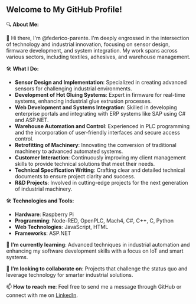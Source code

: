 ## Welcome to My GitHub Profile!

🔍 **About Me:**

👋 Hi there, I'm @federico-parente. I'm deeply engrossed in the intersection of technology and industrial innovation, focusing on sensor design, firmware development, and system integration. My work spans across various sectors, including textiles, adhesives, and warehouse management.

🛠️ **What I Do:**

- **Sensor Design and Implementation**: Specialized in creating advanced sensors for challenging industrial environments.
- **Development of Hot Gluing Systems**: Expert in firmware for real-time systems, enhancing industrial glue extrusion processes.
- **Web Development and Systems Integration**: Skilled in developing enterprise portals and integrating with ERP systems like SAP using C# and ASP.NET.
- **Warehouse Automation and Control**: Experienced in PLC programming and the incorporation of user-friendly interfaces and secure access control.
- **Retrofitting of Machinery**: Innovating the conversion of traditional machinery to advanced automated systems.
- **Customer Interaction**: Continuously improving my client management skills to provide technical solutions that meet their needs.
- **Technical Specification Writing**: Crafting clear and detailed technical documents to ensure project clarity and success.
- **R&D Projects**: Involved in cutting-edge projects for the next generation of industrial machinery.

🛠️ **Technologies and Tools:**

- **Hardware**: Raspberry Pi
- **Programming**: Node-RED, OpenPLC, Mach4, C#, C++, C, Python
- **Web Technologies**: JavaScript, HTML
- **Frameworks**: ASP.NET

🌱 **I’m currently learning**: Advanced techniques in industrial automation and enhancing my software development skills with a focus on IoT and smart systems.

💞️ **I’m looking to collaborate on**: Projects that challenge the status quo and leverage technology for smarter industrial solutions.

📫 **How to reach me**: Feel free to send me a message through GitHub or connect with me on [LinkedIn](https://www.linkedin.com/in/federico-parente-1380a5162/).

<!---
federico-parente/federico-parente is a special repository because its `README.md` (this file) appears on your GitHub profile.
You can click the Preview link above to take a look at your changes.
--->
